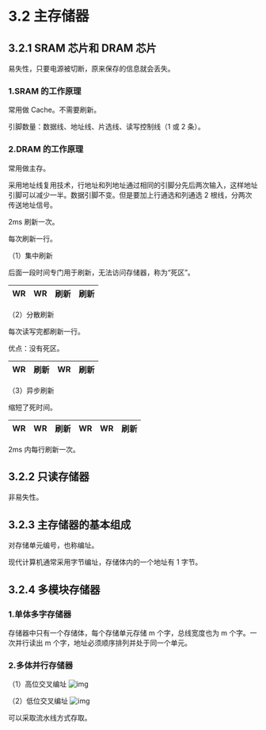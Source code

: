 # 3.2 主存储器

## 3.2.1 SRAM 芯片和 DRAM 芯片

易失性，只要电源被切断，原来保存的信息就会丢失。

### 1.SRAM 的工作原理

常用做 Cache。不需要刷新。

引脚数量：数据线、地址线、片选线、读写控制线（1 或 2 条）。

### 2.DRAM 的工作原理

常用做主存。

采用地址线复用技术，行地址和列地址通过相同的引脚分先后两次输入，这样地址引脚可以减少一半。数据引脚不变。但是要加上行通选和列通选 2 根线，分两次传送地址信号。

2ms 刷新一次。

每次刷新一行。

（1）集中刷新

后面一段时间专门用于刷新，无法访问存储器，称为“死区”。

| WR | WR | 刷新 | 刷新 |
|----|----|----|----|

（2）分散刷新

每次读写完都刷新一行。

优点：没有死区。

| WR | 刷新 | WR | 刷新 |
|----|----|----|----|

（3）异步刷新

缩短了死时间。

| WR | WR | 刷新 | WR | WR | 刷新 |
|----|----|----|----|----|----|

2ms 内每行刷新一次。

## 3.2.2 只读存储器

非易失性。

## 3.2.3 主存储器的基本组成

对存储单元编号，也称编址。

现代计算机通常采用字节编址，存储体内的一个地址有 1 字节。

## 3.2.4 多模块存储器

### 1.单体多字存储器

存储器中只有一个存储体，每个存储单元存储 m 个字，总线宽度也为 m 个字。一次并行读出 m 个字，地址必须顺序排列并处于同一个单元。

### 2.多体并行存储器

（1）高位交叉编址
![img](https://csnotes.oss-cn-beijing.aliyuncs.com/photos/%E9%AB%98%E4%BD%8D%E4%BA%A4%E5%8F%89%E7%BC%96%E5%9D%80.png)

（2）低位交叉编址
![img](https://csnotes.oss-cn-beijing.aliyuncs.com/photos/%E4%BD%8E%E4%BD%8D%E4%BA%A4%E5%8F%89%E7%BC%96%E5%9D%80.png)

可以采取流水线方式存取。

